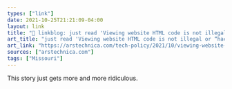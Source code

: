 ```yaml
---
types: ["link"]
date: 2021-10-25T21:21:09-04:00
layout: link
title: "🔗 linkblog: just read 'Viewing website HTML code is not illegal or “hacking,” prof. tells Missouri gov. | Ars Technica'"
art_title: "just read 'Viewing website HTML code is not illegal or “hacking,” prof. tells Missouri gov. | Ars Technica"
art_link: "https://arstechnica.com/tech-policy/2021/10/viewing-website-html-code-is-not-illegal-or-hacking-prof-tells-missouri-gov/"
sources: ["arstechnica.com"]
tags: ["Missouri"]
---
```

This story just gets more and more ridiculous.
